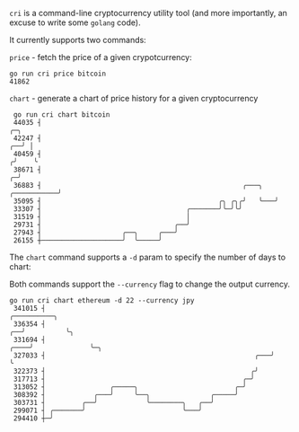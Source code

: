 `cri` is a command-line cryptocurrency utility tool (and more importantly, an excuse to write some `golang` code).

It currently supports two commands:

`price` - fetch the price of a given crypotcurrency:
```
go run cri price bitcoin
41862
```

`chart` - generate a chart of price history for a given cryptocurrency
```
 go run cri chart bitcoin
 44035 ┤                                                                            ╭─╮
 42247 ┤                                                                         ╭──╯ │
 40459 ┤                                                                        ╭╯    ╰
 38671 ┤                                                                      ╭─╯
 36883 ┤                                                  ╭───╮   ╭───────────╯
 35095 ┤                                            ╭╮ ╭╮╭╯   ╰───╯
 33307 ┤                                    ╭───────╯╰─╯╰╯
 31519 ┤                                    │
 29731 ┤                                 ╭──╯
 27943 ┤                    ╭──╮     ╭───╯
 26155 ┼────────────────────╯  ╰─────╯
 ```

The `chart` command supports a `-d` param to specify the number of days to chart:

Both commands support the `--currency` flag to change the output currency.

```
go run cri chart ethereum -d 22 --currency jpy
 341015 ┤                                                                ╭──────────╮
 336354 ┤                                                             ╭──╯          ╰╮
 331694 ┤                                                        ╭────╯              ╰─╮
 327033 ┤                                                    ╭───╯                     ╰
 322373 ┤                                                   ╭╯
 317713 ┤                                                 ╭─╯
 313052 ┤                ╭─────╮                        ╭─╯
 308392 ┤            ╭───╯     ╰──╮               ╭─────╯
 303731 ┤         ╭──╯            ╰────────╮   ╭──╯
 299071 ┤ ╭───────╯                        ╰───╯
 294410 ┼─╯
 ```